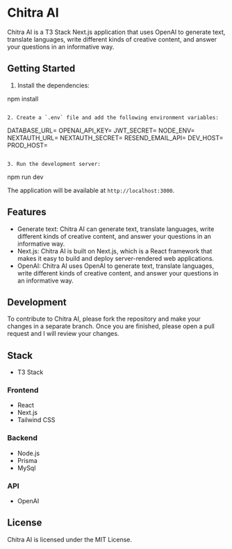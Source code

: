 # Chitra AI

Chitra AI is a T3 Stack Next.js application that uses OpenAI to generate text, translate languages, write different kinds of creative content, and answer your questions in an informative way.

## Getting Started

1. Install the dependencies:

npm install

```

2. Create a `.env` file and add the following environment variables:

```

DATABASE_URL=
OPENAI_API_KEY=
JWT_SECRET=
NODE_ENV=
NEXTAUTH_URL=
NEXTAUTH_SECRET=
RESEND_EMAIL_API=
DEV_HOST=
PROD_HOST=

```

3. Run the development server:

```

npm run dev

The application will be available at `http://localhost:3000`.

## Features

- Generate text: Chitra AI can generate text, translate languages, write different kinds of creative content, and answer your questions in an informative way.
- Next.js: Chitra AI is built on Next.js, which is a React framework that makes it easy to build and deploy server-rendered web applications.
- OpenAI: Chitra AI uses OpenAI to generate text, translate languages, write different kinds of creative content, and answer your questions in an informative way.

## Development

To contribute to Chitra AI, please fork the repository and make your changes in a separate branch. Once you are finished, please open a pull request and I will review your changes.

## Stack

- T3 Stack

### Frontend

- React
- Next.js
- Tailwind CSS

### Backend

- Node.js
- Prisma
- MySql

### API

- OpenAI

## License

Chitra AI is licensed under the MIT License.
